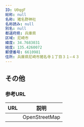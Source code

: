 ```yaml
---
ID: U0qgF
総称: null
名称: 猪名野神社
名称読み: null
別名: null
都道府県: 兵庫県
区域: 尼崎市
緯度: 34.7683031
経度: 135.4260072
郵便番号: 6610981
住所: 兵庫県尼崎市猪名寺１丁目３１−４３
---
```


## その他

### 参考URL

| URL | 説明          |
| --- | ------------- |
|     | OpenStreetMap |
